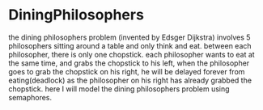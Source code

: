 # DiningPhilosophers
the dining philosophers problem (invented by Edsger Dijkstra) involves 5 philosophers sitting around a table and only think and eat. between each philosopher, there is only one chopstick. each philosopher wants to eat at the same time, and grabs the chopstick to his left, when the philosopher goes to grab the chopstick on his right, he will be delayed forever from eating(deadlock) as the philosopher on his right has already grabbed the chopstick. here I will model the dining philosophers problem using semaphores.
